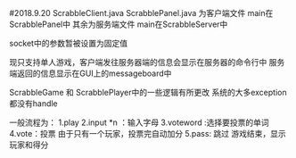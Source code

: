 #2018.9.20
ScrabbleClient.java ScrabblePanel.java 为客户端文件 main在ScrabblePanel中
其余为服务端文件 main在ScrabbleServer中

socket中的参数暂被设置为固定值

现只支持单人游戏，客户端发往服务器端的信息会显示在服务器的命令行中
服务端返回的信息显示在GUI上的messageboard中

ScrabbleGame 和 ScrabblePlayer中的一些逻辑有所更改
系统的大多exception都没有handle

一般流程为：
1.play
2.input *n ：输入字母 
3.voteword :选择要投票的单词
4.vote：投票 由于只有一个玩家，投票完自动加分
5.pass: 跳过 游戏结束，显示玩家和得分

